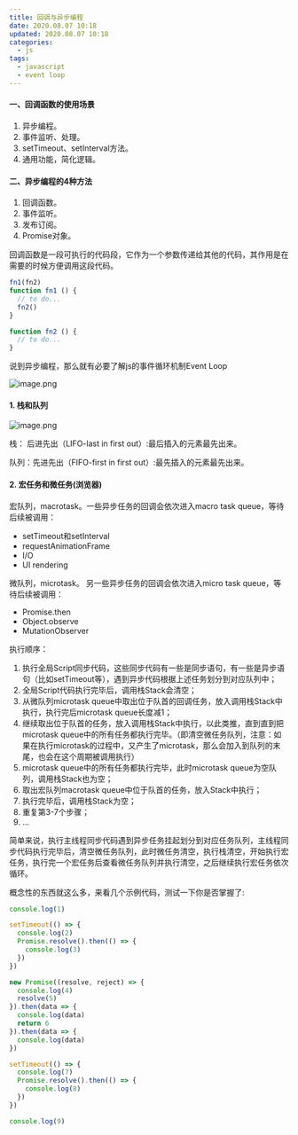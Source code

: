 ```yaml
---
title: 回调与异步编程
date: 2020.08.07 10:18
updated: 2020.08.07 10:18
categories: 
  - js
tags:
  - javascript
  - event loop
---
```


#### 一、回调函数的使用场景

1. 异步编程。
2. 事件监听、处理。
3. setTimeout、setInterval方法。
4. 通用功能，简化逻辑。
<!-- more -->
#### 二、异步编程的4种方法

1. 回调函数。
2. 事件监听。
3. 发布订阅。
4. Promise对象。



回调函数是一段可执行的代码段，它作为一个参数传递给其他的代码，其作用是在需要的时候方便调用这段代码。

```javascript
fn1(fn2)
function fn1 () {
  // to do...
  fn2()
}

function fn2 () {
  // to do...
}
```



说到异步编程，那么就有必要了解js的事件循环机制Event Loop

![image.png](https://cdn.jsdelivr.net/gh/BestJarvan/pic-imgs/imgs/202201171427632.png)

#### 1. 栈和队列

![image.png](https://cdn.jsdelivr.net/gh/BestJarvan/pic-imgs/imgs/202201171427417.png)

栈：    后进先出（LIFO-last in first out）:最后插入的元素最先出来。

队列：先进先出（FIFO-first in first out）:最先插入的元素最先出来。

#### 2. 宏任务和微任务(浏览器)

宏队列，macrotask。一些异步任务的回调会依次进入macro task queue，等待后续被调用：

- setTimeout和setInterval
- requestAnimationFrame
- I/O
- UI rendering

微队列，microtask。 另一些异步任务的回调会依次进入micro task queue，等待后续被调用：

- Promise.then
- Object.observe
- MutationObserver

执行顺序：

1. 执行全局Script同步代码，这些同步代码有一些是同步语句，有一些是异步语句（比如setTimeout等），遇到异步代码根据上述任务划分到对应队列中；
2. 全局Script代码执行完毕后，调用栈Stack会清空；
3. 从微队列microtask queue中取出位于队首的回调任务，放入调用栈Stack中执行，执行完后microtask queue长度减1；
4. 继续取出位于队首的任务，放入调用栈Stack中执行，以此类推，直到直到把microtask queue中的所有任务都执行完毕。（即清空微任务队列，注意：如果在执行microtask的过程中，又产生了microtask，那么会加入到队列的末尾，也会在这个周期被调用执行）
5. microtask queue中的所有任务都执行完毕，此时microtask queue为空队列，调用栈Stack也为空；
6. 取出宏队列macrotask queue中位于队首的任务，放入Stack中执行；
7. 执行完毕后，调用栈Stack为空；
8. 重复第3-7个步骤；
9. ...

简单来说，执行主线程同步代码遇到异步任务挂起划分到对应任务队列，主线程同步代码执行完毕后，清空微任务队列，此时微任务清空，执行栈清空，开始执行宏任务，执行完一个宏任务后查看微任务队列并执行清空，之后继续执行宏任务依次循环。

概念性的东西就这么多，来看几个示例代码，测试一下你是否掌握了:

```javascript
console.log(1)

setTimeout(() => {
  console.log(2)
  Promise.resolve().then(() => {
    console.log(3)
  })
})

new Promise((resolve, reject) => {
  console.log(4)
  resolve(5)
}).then(data => {
  console.log(data)
  return 6
}).then(data => {
  console.log(data)
})

setTimeout(() => {
  console.log(7)
  Promise.resolve().then(() => {
    console.log(8)
  })
})

console.log(9)
```

